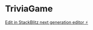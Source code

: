 # TriviaGame

[Edit in StackBlitz next generation editor ⚡️](https://stackblitz.com/~/github.com/GuadalupeSoria/TriviaGame)